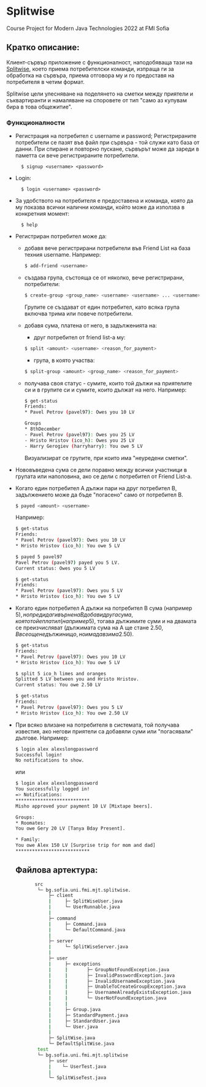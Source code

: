 # Splitwise
Course Project for Modern Java Technologies 2022 at FMI Sofia


## Кратко описание:
Клиент-сървър приложение с функционалност, наподобяваща тази на [Splitwise](https://www.splitwise.com/), което приема потребителски команди, изпраща ги за обработка на сървъра, приема отговора му и го предоставя на потребителя в четим формат.

Splitwise цели улесняване на поделянето на сметки между приятели и съквартиранти и намаляване на споровете от тип "само аз купувам бира в това общежитие".

### Функционалности

- Регистрация на потребител с username и password; Регистрираните потребители се пазят във файл при сървъра - той служи като база от данни. При спиране и повторно пускане, сървърът може да зареди в паметта си вече регистрираните потребители.
        
        $ signup <username> <password>
       

- Login:
        
        $ login <username> <password>
              
- За удобството на потребителя е предоставена и команда, която да му показва всички налични команди, който може да използва в конкретния момент:
        
        $ help
 
- Регистриран потребител може да:
    - добавя вече регистрирани потребители във Friend List на база техния username. Например:
        ```bash
        $ add-friend <username>
        ```
    - създава група, състояща се от няколко, вече регистрирани, потребители:

        ```bash
        $ create-group <group_name> <username> <username> ... <username>
        ```
        Групите се създават от един потребител, като всяка група включва трима или повече потребители.

    - добавя сума, платена от него, в задълженията на:
        - друг потребител от friend list-a му:
        ```bash
        $ split <amount> <username> <reason_for_payment>
        ```
        - група, в която участва:

        ```bash
        $ split-group <amount> <group_name> <reason_for_payment>
        ```

    - получава своя статус - сумите, които той дължи на приятелите си и в групите си и сумите, които дължат на него. Например:
        ```bash
        $ get-status
        Friends:
        * Pavel Petrov (pavel97): Owes you 10 LV

        Groups
        * 8thDecember
        - Pavel Petrov (pavel97): Owes you 25 LV
        - Hristo Hristov (ico_h): Owes you 25 LV
        - Harry Gerogiev (harryharry): You owe 5 LV
        ```
        Визуализират се групите, при които има "неуредени сметки".


- Нововъведена сума се дели поравно между всички участници в групата или наполовина, ако се дели с потребител от Friend List-a.

- Когато един потребител А дължи пари на друг потребител B, задължението може да бъде "погасено" само от потребител B.
    ```bash
    $ payed <amount> <username>
    ```
    Например:
    ```bash
    $ get-status
    Friends:
    * Pavel Petrov (pavel97): Owes you 10 LV
    * Hristo Hristov (ico_h): You owe 5 LV

    $ payed 5 pavel97
    Pavel Petrov (pavel97) payed you 5 LV.
    Current status: Owes you 5 LV

    $ get-status
    Friends:
    * Pavel Petrov (pavel97): Owes you 5 LV
    * Hristo Hristov (ico_h): You owe 5 LV
    ```

- Когато един потребител А дължи на потребител B сума (например 5$), но преди да ги върне на B добави друга сума, която той е платил (например 5$), тогава дължимите суми и на двамата се преизчисляват (дължимата сума на А ще стане 2.50$, B все още не дължи нищо, но има да взима 2.50$).
    ```bash
    $ get-status
    Friends:
    * Pavel Petrov (pavel97): Owes you 10 LV
    * Hristo Hristov (ico_h): You owe 5 LV

    $ split 5 ico_h limes and oranges
    Splitted 5 LV between you and Hristo Hristov.
    Current status: You owe 2.50 LV

    $ get-status
    Friends:
    * Pavel Petrov (pavel97): Owes you 5 LV
    * Hristo Hristov (ico_h): You owe 2.50 LV
    ```

- При всяко влизане на потребителя в системата, той получава известия, ако негови приятели са добавяли суми или "погасявали" дългове.
Например:
    ```bash
    $ login alex alexslongpassword
    Successful login!
    No notifications to show.
    ```
    или
    ```bash
    $ login alex alexslongpassword
    You successfully logged in!
    => Notifications: 
    ***************************
    Misho approved your payment 10 LV [Mixtape beers].
    
    Groups:
    * Roomates:
    You owe Gery 20 LV [Tanya Bday Present].

    * Family:
    You owe Alex 150 LV [Surprise trip for mom and dad]
    ***************************
    ```
    
   ## Файлова артектура:
    ```bash
           src
            └─ bg.sofia.uni.fmi.mjt.splitwise.
                ├─ client
                |     ├─ SplitWiseUser.java
                |     └─ UserRunnable.java
                |       
                ├─ command
                |     ├─ Command.java
                |     └─ DefaultCommand.java
                |
                ├─ server
                |     └─ SplitWiseServer.java
                |
                ├─ user
                |     ├─ exceptions
                |     |       ├─ GroupNotFoundException.java
                |     |       ├─ InvalidPasswordException.java
                |     |       ├─ InvalidUsernameException.java
                |     |       ├─ UnableToCreateGroupException.java
                |     |       ├─ UsernameAlreadyExistsException.java
                |     |       └─ UserNotFoundException.java
                |     |
                |     ├─ Group.java
                |     ├─ StandardPayment.java
                |     ├─ StandardUser.java
                |     └─ User.java
                |
                ├─ SplitWise.java
                └─ DefaultSplitWise.java
            test
            └─ bg.sofia.uni.fmi.mjt.splitwise
                ├─ user
                |    └─ UserTest.java
                |
                └─ SplitWiseTest.java
    ```

